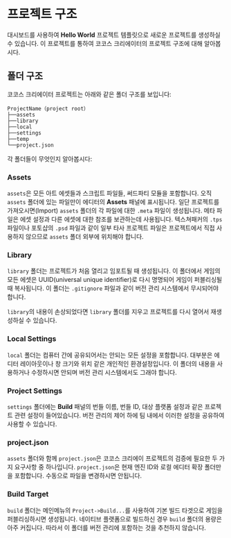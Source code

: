 # 프로젝트 구조

대시보드를 사용하여 **Hello World** 프로젝트 템플릿으로 새로운 프로젝트를 생성하실 수 있습니다. 이 프로젝트를 통하여 코코스 크리에이터의 프로젝트 구조에 대해 알아봅시다.

## 폴더 구조

코코스 크리에이터 프로젝트는 아래와 같은 폴더 구조를 보입니다:

```
ProjectName（project root）
├──assets
├──library
├──local
├──settings
├──temp
└──project.json
```

각 폴더들이 무엇인지 알아봅시다:

### Assets

`assets`은 모든 아트 에셋들과 스크립트 파일들, 써드파티 모듈을 포함합니다. 오직 `assets` 폴더에 있는 파일만이 에디터의 **Assets** 패널에 표시됩니다. 일단 프로젝트를 가져오시면(Import) `assets` 폴더의 각 파일에 대한 `.meta` 파일이 생성됩니다. 메타 파일은 에셋 설정과 다른 에셋에 대한 참조를 보관하는데 사용됩니다. 텍스쳐패커의 `.tps` 파일이나 포토샵의 `.psd` 파일과 같이 일부 타사 프로젝트 파일은 프로젝트에서 직접 사용하지 않으므로 `assets` 폴더 외부에 위치해야 합니다.

### Library

`library` 폴더는 프로젝트가 처음 열리고 임포트될 때 생성됩니다. 이 폴더에서 게임의 모든 에셋은 UUID(universal unique identifier)로 다시 명명되어 게임이 퍼블리싱될 때 복사됩니다. 이 폴더는 `.gitignore` 파일과 같이 버전 관리 시스템에서 무시되어야 합니다.

`library`의 내용이 손상되었다면 `library` 폴더를 지우고 프로젝트를 다시 열어서 재생성하실 수 있습니다.


### Local Settings

`local` 폴더는 컴퓨터 간에 공유되어서는 안되는 모든 설정을 포함합니다. 대부분은 에디터 레이아웃이나 창 크기와 위치 같은 개인적인 환경설정입니다. 이 폴더의 내용을 사용하거나 수정하시면 안되며 버전 관리 시스템에서도 그래야 합니다.

### Project Settings

`settings` 폴더에는 **Build** 패널의 번들 이름, 번들 ID, 대상 플랫폼 설정과 같은 프로젝트 관련 설정이 들어있습니다. 버전 관리의 제어 하에 팀 내에서 이러한 설정을 공유하여 사용할 수 있습니다.

### project.json

`assets` 폴더와 함께 `project.json`은 코코스 크리에이 프로젝트의 검증에 필요한 두 가지 요구사항 중 하나입니다. `project.json`은 현재 엔진 ID와 로컬 에디터 확장 폴더만을 포함합니다. 수동으로 파일을 변경하시면 안됩니다.

### Build Target

`build` 폴더는 메인메뉴의 `Project->Build...`를 사용하여 기본 빌드 타겟으로 게임을 퍼블리싱하시면 생성됩니다. 네이티브 플랫폼으로 빌드하신 경우 `build` 폴더의 용량은 아주 커집니다. 따라서 이 폴더를 버전 관리에 포함하는 것을 추천하지 않습니다.
